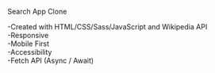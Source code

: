Search App Clone

-Created with HTML/CSS/Sass/JavaScript and Wikipedia API<br>
-Responsive<br>
-Mobile First<br>
-Accessibility<br>
-Fetch API (Async / Await)<br>
